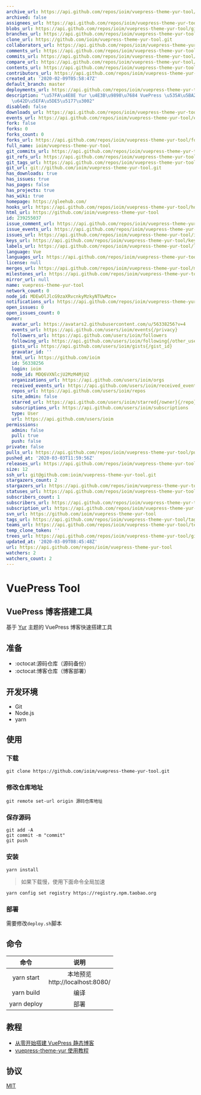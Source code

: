 ```yaml
---
archive_url: https://api.github.com/repos/ioim/vuepress-theme-yur-tool/{archive_format}{/ref}
archived: false
assignees_url: https://api.github.com/repos/ioim/vuepress-theme-yur-tool/assignees{/user}
blobs_url: https://api.github.com/repos/ioim/vuepress-theme-yur-tool/git/blobs{/sha}
branches_url: https://api.github.com/repos/ioim/vuepress-theme-yur-tool/branches{/branch}
clone_url: https://github.com/ioim/vuepress-theme-yur-tool.git
collaborators_url: https://api.github.com/repos/ioim/vuepress-theme-yur-tool/collaborators{/collaborator}
comments_url: https://api.github.com/repos/ioim/vuepress-theme-yur-tool/comments{/number}
commits_url: https://api.github.com/repos/ioim/vuepress-theme-yur-tool/commits{/sha}
compare_url: https://api.github.com/repos/ioim/vuepress-theme-yur-tool/compare/{base}...{head}
contents_url: https://api.github.com/repos/ioim/vuepress-theme-yur-tool/contents/{+path}
contributors_url: https://api.github.com/repos/ioim/vuepress-theme-yur-tool/contributors
created_at: '2020-02-09T05:58:47Z'
default_branch: master
deployments_url: https://api.github.com/repos/ioim/vuepress-theme-yur-tool/deployments
description: "\u57FA\u4E8E Yur \u4E3B\u9898\u7684 VuePress \u535A\u5BA2\u5FEB\u901F\
  \u642D\u5EFA\u5DE5\u5177\u3002"
disabled: false
downloads_url: https://api.github.com/repos/ioim/vuepress-theme-yur-tool/downloads
events_url: https://api.github.com/repos/ioim/vuepress-theme-yur-tool/events
fork: false
forks: 0
forks_count: 0
forks_url: https://api.github.com/repos/ioim/vuepress-theme-yur-tool/forks
full_name: ioim/vuepress-theme-yur-tool
git_commits_url: https://api.github.com/repos/ioim/vuepress-theme-yur-tool/git/commits{/sha}
git_refs_url: https://api.github.com/repos/ioim/vuepress-theme-yur-tool/git/refs{/sha}
git_tags_url: https://api.github.com/repos/ioim/vuepress-theme-yur-tool/git/tags{/sha}
git_url: git://github.com/ioim/vuepress-theme-yur-tool.git
has_downloads: true
has_issues: true
has_pages: false
has_projects: true
has_wiki: true
homepage: https://gleehub.com/
hooks_url: https://api.github.com/repos/ioim/vuepress-theme-yur-tool/hooks
html_url: https://github.com/ioim/vuepress-theme-yur-tool
id: 239255037
issue_comment_url: https://api.github.com/repos/ioim/vuepress-theme-yur-tool/issues/comments{/number}
issue_events_url: https://api.github.com/repos/ioim/vuepress-theme-yur-tool/issues/events{/number}
issues_url: https://api.github.com/repos/ioim/vuepress-theme-yur-tool/issues{/number}
keys_url: https://api.github.com/repos/ioim/vuepress-theme-yur-tool/keys{/key_id}
labels_url: https://api.github.com/repos/ioim/vuepress-theme-yur-tool/labels{/name}
language: Vue
languages_url: https://api.github.com/repos/ioim/vuepress-theme-yur-tool/languages
license: null
merges_url: https://api.github.com/repos/ioim/vuepress-theme-yur-tool/merges
milestones_url: https://api.github.com/repos/ioim/vuepress-theme-yur-tool/milestones{/number}
mirror_url: null
name: vuepress-theme-yur-tool
network_count: 0
node_id: MDEwOlJlcG9zaXRvcnkyMzkyNTUwMzc=
notifications_url: https://api.github.com/repos/ioim/vuepress-theme-yur-tool/notifications{?since,all,participating}
open_issues: 0
open_issues_count: 0
owner:
  avatar_url: https://avatars2.githubusercontent.com/u/56338256?v=4
  events_url: https://api.github.com/users/ioim/events{/privacy}
  followers_url: https://api.github.com/users/ioim/followers
  following_url: https://api.github.com/users/ioim/following{/other_user}
  gists_url: https://api.github.com/users/ioim/gists{/gist_id}
  gravatar_id: ''
  html_url: https://github.com/ioim
  id: 56338256
  login: ioim
  node_id: MDQ6VXNlcjU2MzM4MjU2
  organizations_url: https://api.github.com/users/ioim/orgs
  received_events_url: https://api.github.com/users/ioim/received_events
  repos_url: https://api.github.com/users/ioim/repos
  site_admin: false
  starred_url: https://api.github.com/users/ioim/starred{/owner}{/repo}
  subscriptions_url: https://api.github.com/users/ioim/subscriptions
  type: User
  url: https://api.github.com/users/ioim
permissions:
  admin: false
  pull: true
  push: false
private: false
pulls_url: https://api.github.com/repos/ioim/vuepress-theme-yur-tool/pulls{/number}
pushed_at: '2020-03-03T11:59:56Z'
releases_url: https://api.github.com/repos/ioim/vuepress-theme-yur-tool/releases{/id}
size: 12
ssh_url: git@github.com:ioim/vuepress-theme-yur-tool.git
stargazers_count: 2
stargazers_url: https://api.github.com/repos/ioim/vuepress-theme-yur-tool/stargazers
statuses_url: https://api.github.com/repos/ioim/vuepress-theme-yur-tool/statuses/{sha}
subscribers_count: 1
subscribers_url: https://api.github.com/repos/ioim/vuepress-theme-yur-tool/subscribers
subscription_url: https://api.github.com/repos/ioim/vuepress-theme-yur-tool/subscription
svn_url: https://github.com/ioim/vuepress-theme-yur-tool
tags_url: https://api.github.com/repos/ioim/vuepress-theme-yur-tool/tags
teams_url: https://api.github.com/repos/ioim/vuepress-theme-yur-tool/teams
temp_clone_token: ''
trees_url: https://api.github.com/repos/ioim/vuepress-theme-yur-tool/git/trees{/sha}
updated_at: '2020-03-09T08:45:48Z'
url: https://api.github.com/repos/ioim/vuepress-theme-yur-tool
watchers: 2
watchers_count: 2
---
```


# VuePress Tool

## VuePress 博客搭建工具

基于 [Yur](https://github.com/cnguu/vuepress-theme-yur) 主题的 VuePress 博客快速搭建工具

## 准备

- :octocat:源码仓库（源码备份）
- :octocat:博客仓库（博客部署）

## 开发环境

- Git
- Node.js
- yarn

## 使用

### 下载

```
git clone https://github.com/ioim/vuepress-theme-yur-tool.git
```

### 修改仓库地址

```
git remote set-url origin 源码仓库地址
```

### 保存源码

```
git add -A
git commit -m "commit"
git push
```

### 安装

```
yarn install
```

> 如果下载慢，使用下面命令全局加速

```
yarn config set registry https://registry.npm.taobao.org
```

### 部署

需要修改`deploy.sh`脚本

## 命令

| 命令 | 说明 |
| :-: | :-: |
| yarn start | 本地预览<br>http://localhost:8080/ |
| yarn build | 编译 |
| yarn deploy | 部署 |

## 教程

- [从零开始搭建 VuePress 静态博客](https://gleehub.com/other/cong-ling-kai-shi-da-jian-vuepress-jing-tai-bo-ke.html)
- [vuepress-theme-yur 使用教程](https://imwiki.cn/zh/theme/vuepress-theme-yur.html)

## 协议

[MIT](https://raw.githubusercontent.com/阿业/vuepress-theme-yur-tool/master/LICENSE)